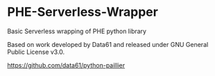 # PHE-Serverless-Wrapper
Basic Serverless wrapping of PHE python library 

Based on work developed by Data61 and released under GNU General Public License v3.0. 

https://github.com/data61/python-paillier
